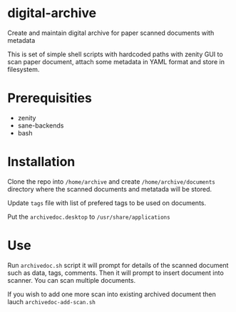 # digital-archive
Create and maintain digital archive for paper scanned documents with metadata

This is set of simple shell scripts with hardcoded paths with zenity GUI to
scan paper document, attach some metadata in YAML format and store in filesystem.

# Prerequisities

- zenity
- sane-backends
- bash

# Installation

Clone the repo into `/home/archive` and create `/home/archive/documents` directory
where the scanned documents and metatada will be stored.

Update `tags` file with list of prefered tags to be used on documents.

Put the `archivedoc.desktop` to `/usr/share/applications`

# Use

Run `archivedoc.sh` script it will prompt for details of the scanned document
such as data, tags, comments. Then it will prompt to insert document into scanner.
You can scan multiple documents.

If you wish to add one more scan into existing archived document then lauch
`archivedoc-add-scan.sh` 
